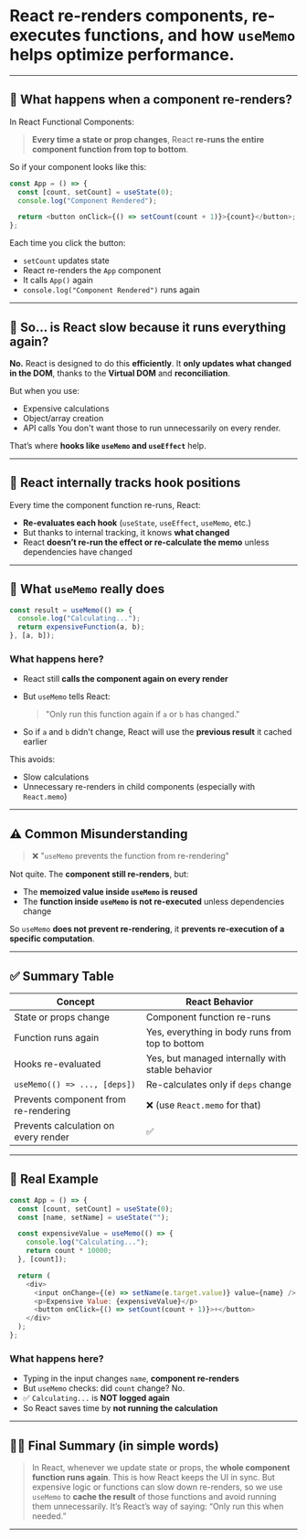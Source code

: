 
# React re-renders components, re-executes functions, and how `useMemo` helps optimize performance.

---

## 🔁 What happens when a component re-renders?

In React Functional Components:

> **Every time a state or prop changes**, React **re-runs the entire component function from top to bottom**.

So if your component looks like this:

```js
const App = () => {
  const [count, setCount] = useState(0);
  console.log("Component Rendered");

  return <button onClick={() => setCount(count + 1)}>{count}</button>;
};
```

Each time you click the button:

* `setCount` updates state
* React re-renders the `App` component
* It calls `App()` again
* `console.log("Component Rendered")` runs again

---

## 🔄 So... is React slow because it runs everything again?

**No.** React is designed to do this **efficiently**. It **only updates what changed in the DOM**, thanks to the **Virtual DOM** and **reconciliation**.

But when you use:

* Expensive calculations
* Object/array creation
* API calls
  You don't want those to run unnecessarily on every render.

That’s where **hooks like `useMemo` and `useEffect`** help.

---

## 🧠 React internally tracks hook positions

Every time the component function re-runs, React:

* **Re-evaluates each hook** (`useState`, `useEffect`, `useMemo`, etc.)
* But thanks to internal tracking, it knows **what changed**
* React **doesn’t re-run the effect or re-calculate the memo** unless dependencies have changed

---

## 🧪 What `useMemo` really does

```js
const result = useMemo(() => {
  console.log("Calculating...");
  return expensiveFunction(a, b);
}, [a, b]);
```

### What happens here?

* React still **calls the component again on every render**
* But `useMemo` tells React:

  > "Only run this function again if `a` or `b` has changed."
* So if `a` and `b` didn't change, React will use the **previous result** it cached earlier

This avoids:

* Slow calculations
* Unnecessary re-renders in child components (especially with `React.memo`)

---

## ⚠️ Common Misunderstanding

> ❌ "`useMemo` prevents the function from re-rendering"

Not quite. The **component still re-renders**, but:

* The **memoized value inside `useMemo` is reused**
* The **function inside `useMemo` is not re-executed** unless dependencies change

So `useMemo` **does not prevent re-rendering**, it **prevents re-execution of a specific computation**.

---

## ✅ Summary Table

| Concept                              | React Behavior                                   |
| ------------------------------------ | ------------------------------------------------ |
| State or props change                | Component function re-runs                       |
| Function runs again                  | Yes, everything in body runs from top to bottom  |
| Hooks re-evaluated                   | Yes, but managed internally with stable behavior |
| `useMemo(() => ..., [deps])`         | Re-calculates only if `deps` change              |
| Prevents component from re-rendering | ❌ (use `React.memo` for that)                    |
| Prevents calculation on every render | ✅                                                |

---

## 🔧 Real Example

```js
const App = () => {
  const [count, setCount] = useState(0);
  const [name, setName] = useState("");

  const expensiveValue = useMemo(() => {
    console.log("Calculating...");
    return count * 10000;
  }, [count]);

  return (
    <div>
      <input onChange={(e) => setName(e.target.value)} value={name} />
      <p>Expensive Value: {expensiveValue}</p>
      <button onClick={() => setCount(count + 1)}>+</button>
    </div>
  );
};
```

### What happens here?

* Typing in the input changes `name`, **component re-renders**
* But `useMemo` checks: did `count` change? No.
* ✅ `Calculating...` is **NOT logged again**
* So React saves time by **not running the calculation**

---

## 🧑‍🏫 Final Summary (in simple words)

> In React, whenever we update state or props, the **whole component function runs again**.
> This is how React keeps the UI in sync.
> But expensive logic or functions can slow down re-renders, so we use `useMemo` to **cache the result** of those functions and avoid running them unnecessarily.
> It’s React’s way of saying:
> “Only run this when needed.”

---